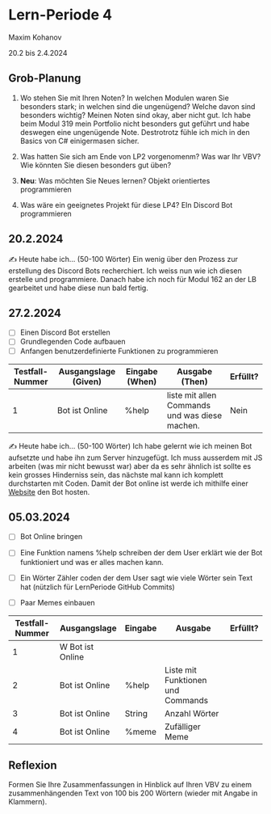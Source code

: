 # Lern-Periode 4

Maxim Kohanov

20.2 bis 2.4.2024

## Grob-Planung

1. Wo stehen Sie mit Ihren Noten? In welchen Modulen waren Sie besonders stark; in welchen sind die ungenügend? Welche davon sind besonders wichtig?
Meinen Noten sind okay, aber nicht gut. Ich habe beim Modul 319 mein Portfolio nicht besonders gut geführt und habe deswegen eine ungenügende Note. Destrotrotz fühle ich mich in den Basics von C# einigermasen sicher.
   
2. Was hatten Sie sich am Ende von LP2 vorgenomenm? Was war Ihr VBV? Wie könnten Sie diesen besonders gut üben?
   
   
3. **Neu**: Was möchten Sie Neues lernen?
Objekt orientiertes programmieren
   
4. Was wäre ein geeignetes Projekt für diese LP4?
EIn Discord Bot programmieren

## 20.2.2024

✍️ Heute habe ich... (50-100 Wörter)
Ein wenig über den Prozess zur erstellung des Discord Bots recherchiert. Ich weiss nun wie ich diesen erstelle und programmiere. Danach habe ich noch für Modul 162 an der LB gearbeitet und habe diese nun bald fertig. 


## 27.2.2024

- [ ] Einen Discord Bot erstellen 
- [ ] Grundlegenden Code aufbauen
- [ ] Anfangen benutzerdefinierte Funktionen zu programmieren

| Testfall-Nummer | Ausgangslage (Given) | Eingabe (When) | Ausgabe (Then) | Erfüllt? |
| --------------- | -------------------- | -------------- | -------------- | -------- |
| 1               |     Bot ist Online                 | %help               | liste mit allen Commands und was diese machen.               |  Nein        |

✍️ Heute habe ich... (50-100 Wörter)
Ich habe gelernt wie ich meinen Bot aufsetzte und habe ihn zum Server hinzugefügt. Ich muss ausserdem mit JS arbeiten (was mir nicht bewusst war) aber da es sehr ähnlich ist sollte es kein grosses Hinderniss sein, das nächste mal kann ich komplett durchstarten mit Coden. Damit der Bot online ist werde ich mithilfe einer [Website](https://google.com) den Bot hosten.


## 05.03.2024

- [ ] Bot Online bringen
- [ ] Eine Funktion namens %help schreiben der dem User erklärt wie der Bot funktioniert und was er alles machen kann.
- [ ] Ein Wörter Zähler coden der dem User sagt wie viele Wörter sein Text hat (nützlich für LernPeriode GitHub Commits)
- [ ] Paar Memes einbauen
      

| Testfall-Nummer | Ausgangslage | Eingabe | Ausgabe | Erfüllt? |
|-|-|-|-|-|
|1|W Bot ist Online ||||
|2|Bot ist Online|%help|Liste mit Funktionen und Commands||
|3|Bot ist Online|String|Anzahl Wörter||
|4|Bot ist Online|%meme|Zufälliger Meme||



## Reflexion

Formen Sie Ihre Zusammenfassungen in Hinblick auf Ihren VBV zu einem zusammenhängenden Text von 100 bis 200 Wörtern (wieder mit Angabe in Klammern).
